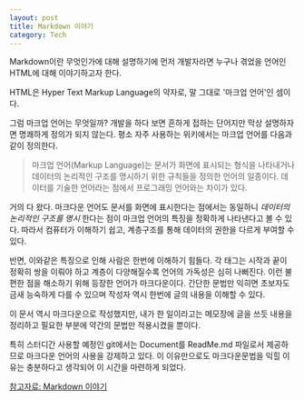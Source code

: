 ```yaml
---
layout: post
title: Markdown 이야기
category: Tech
---
```


Markdown이란 무엇인가에 대해 설명하기에 먼저 개발자라면 누구나 겪었을 언어인 HTML에 대해 이야기하고자 한다. 

HTML은 Hyper Text Markup Language의 약자로, 말 그대로 '마크업 언어'인 셈이다. 

그럼 마크업 언어는 무엇일까? 개발을 하다 보면 흔하게 접하는 단어지만 막상 설명하자면 명쾌하게 정의가 되지 않는다. 평소 자주 사용하는 위키에서는 마크업 언어를 다음과 같이 정의한다.

> 마크업 언어(Markup Language)는 문서가 화면에 표시되는 형식을 나타내거나 데이터의 논리적인 구조를 명시하기 위한 규칙들을 정의한 언어의 일종이다. 데이터를 기술한 언어라는 점에서 프로그래밍 언어와는 차이가 있다.

거의 다 왔다. 마크다운 언어도 문서를 화면에 표시한다는 점에서는 동일하니 *데이터의 논리적인 구조를 명시* 한다는 점이 마크업 언어의 특징을 정확하게 나타낸다고 볼 수 있다. 따라서 컴퓨터가 이해하기 쉽고, 계층구조를 통해 데이터의 권한을 다르게 부여할 수 있다.

반면, 이와같은 특징으로 인해 사람은 한번에 이해하기 힘들다. 각 태그는 시작과 끝이 정확히 쌍을 이뤄야 하고 계층이 다양해질수록 언어의 가독성은 심히 나뻐진다. 이런 불편한 점을 해소하기 위해 등장한 언어가 마크다운이다. 간단한 문법만 익히면 초보자도 금새 능숙하게 다를 수 있으며 작성자 역시 한번에 글의 내용을 이해할 수 있다.

이 문서 역시 마크다운으로 작성했지만, 내가 한 일이라고는 메모장에 글을 쓰듯 내용을 정리하고 필요한 부분에 약간의 문법만 적용시켰을 뿐이다.

특히 스터디간 사용할 예정인 git에서는 Document를 ReadMe.md 파일로서 제공하므로 마크다운 언어의 사용을 강제하고 있다. 이 이유만으로도 마크다운문법을 익힐 이유는 충분하다고 생각되어 이 시간을 마련하게 되었다.

[참고자료: Markdown 이야기](http://likejazz.com/post/91688598730/%EB%A7%88%ED%81%AC%EB%8B%A4%EC%9A%B4markdown-%EC%9D%B4%EC%95%BC%EA%B8%B0)